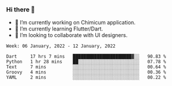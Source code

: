 ### Hi there 👋

<!--
**devcat37/devcat37** is a ✨ _special_ ✨ repository because its `README.md` (this file) appears on your GitHub profile.-->


- 🔭 I’m currently working on Chimicum application.
- 🌱 I’m currently learning Flutter/Dart.
- 👯 I’m looking to collaborate with UI designers.
<!-- - 🤔 I’m looking for help with ... -->

<!--START_SECTION:waka-->
```text
Week: 06 January, 2022 - 12 January, 2022

Dart     17 hrs 7 mins   ██████████████████████▓░░   90.83 % 
Python   1 hr 28 mins    ██░░░░░░░░░░░░░░░░░░░░░░░   07.78 % 
Text     7 mins          ░░░░░░░░░░░░░░░░░░░░░░░░░   00.64 % 
Groovy   4 mins          ░░░░░░░░░░░░░░░░░░░░░░░░░   00.36 % 
YAML     2 mins          ░░░░░░░░░░░░░░░░░░░░░░░░░   00.22 % 
```
<!--END_SECTION:waka-->
